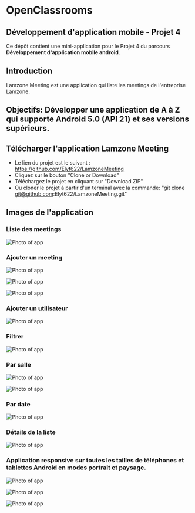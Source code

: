 # OpenClassrooms
## Développement d'application mobile - Projet 4

Ce dépôt contient une mini-application pour le Projet 4 du parcours **Développement d'application mobile android**.

## Introduction 

Lamzone Meeting est une application qui liste les meetings de l'entreprise Lamzone.

## Objectifs: Développer une application de A à Z qui supporte Android 5.0 (API 21) et ses versions supérieurs.

## Télécharger l'application Lamzone Meeting
- Le lien du projet est le suivant : https://github.com/Elyt622/LamzoneMeeting
- Cliquez sur le bouton "Clone or Download"
- Téléchargez le projet en cliquant sur "Download ZIP" 
- Ou cloner le projet à partir d'un terminal avec la commande: "git clone git@github.com:Elyt622/LamzoneMeeting.git"

## Images de l'application

### Liste des meetings

![Photo of app](/images/1.png)

### Ajouter un meeting

![Photo of app](/images/2.png)

![Photo of app](/images/3.png)

![Photo of app](/images/4.png)

### Ajouter un utilisateur

![Photo of app](/images/5.png)

### Filtrer

![Photo of app](/images/6.png)

### Par salle

![Photo of app](/images/7.png)

![Photo of app](/images/8.png)

### Par date

![Photo of app](/images/9.png)

### Détails de la liste

![Photo of app](/images/10.png)

### Application responsive sur toutes les tailles de téléphones et tablettes Android en modes portrait et paysage.

![Photo of app](/images/11.png)

![Photo of app](/images/12.png)

![Photo of app](/images/13.png)


